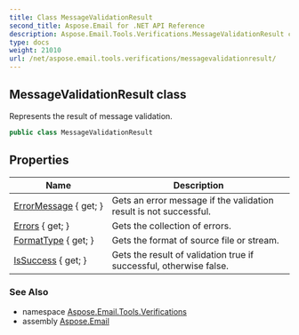 ```yaml
---
title: Class MessageValidationResult
second_title: Aspose.Email for .NET API Reference
description: Aspose.Email.Tools.Verifications.MessageValidationResult class. Represents the result of message validation
type: docs
weight: 21010
url: /net/aspose.email.tools.verifications/messagevalidationresult/
---
```

## MessageValidationResult class

Represents the result of message validation.

```csharp
public class MessageValidationResult
```

## Properties

| Name | Description |
| --- | --- |
| [ErrorMessage](../../aspose.email.tools.verifications/messagevalidationresult/errormessage/) { get; } | Gets an error message if the validation result is not successful. |
| [Errors](../../aspose.email.tools.verifications/messagevalidationresult/errors/) { get; } | Gets the collection of errors. |
| [FormatType](../../aspose.email.tools.verifications/messagevalidationresult/formattype/) { get; } | Gets the format of source file or stream. |
| [IsSuccess](../../aspose.email.tools.verifications/messagevalidationresult/issuccess/) { get; } | Gets the result of validation true if successful, otherwise false. |

### See Also

* namespace [Aspose.Email.Tools.Verifications](../../aspose.email.tools.verifications/)
* assembly [Aspose.Email](../../)


